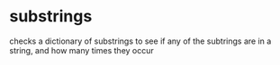 # substrings

checks a dictionary of substrings to see if any of the subtrings are in a string, and how many times they occur

